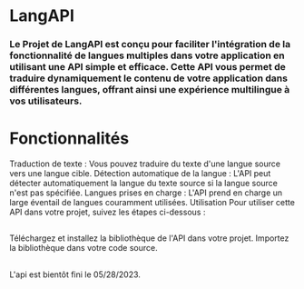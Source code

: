 # LangAPI
### Le Projet de LangAPI est conçu pour faciliter l'intégration de la fonctionnalité de langues multiples dans votre application en utilisant une API simple et efficace. Cette API vous permet de traduire dynamiquement le contenu de votre application dans différentes langues, offrant ainsi une expérience multilingue à vos utilisateurs.
##
# Fonctionnalités
Traduction de texte : Vous pouvez traduire du texte d'une langue source vers une langue cible.
Détection automatique de la langue : L'API peut détecter automatiquement la langue du texte source si la langue source n'est pas spécifiée.
Langues prises en charge : L'API prend en charge un large éventail de langues couramment utilisées.
Utilisation
Pour utiliser cette API dans votre projet, suivez les étapes ci-dessous :
##
Téléchargez et installez la bibliothèque de l'API dans votre projet.
Importez la bibliothèque dans votre code source.

##
L'api est bientôt fini le 05/28/2023.
